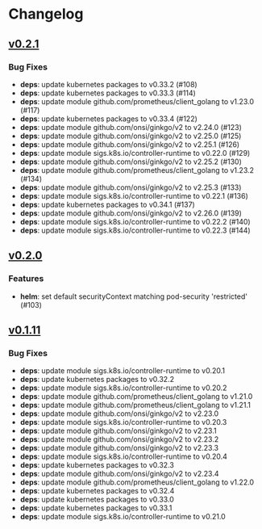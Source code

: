 # Changelog

## [v0.2.1](https://github.com/sebastiangaiser/ca-controller-for-strimzi/releases/tag/v0.2.1)

### Bug Fixes

- **deps**: update kubernetes packages to v0.33.2 (#108)
- **deps**: update kubernetes packages to v0.33.3 (#114)
- **deps**: update module github.com/prometheus/client_golang to v1.23.0 (#117)
- **deps**: update kubernetes packages to v0.33.4 (#122)
- **deps**: update module github.com/onsi/ginkgo/v2 to v2.24.0 (#123)
- **deps**: update module github.com/onsi/ginkgo/v2 to v2.25.0 (#125)
- **deps**: update module github.com/onsi/ginkgo/v2 to v2.25.1 (#126)
- **deps**: update module sigs.k8s.io/controller-runtime to v0.22.0 (#129)
- **deps**: update module github.com/onsi/ginkgo/v2 to v2.25.2 (#130)
- **deps**: update module github.com/prometheus/client_golang to v1.23.2 (#134)
- **deps**: update module github.com/onsi/ginkgo/v2 to v2.25.3 (#133)
- **deps**: update module sigs.k8s.io/controller-runtime to v0.22.1 (#136)
- **deps**: update kubernetes packages to v0.34.1 (#137)
- **deps**: update module github.com/onsi/ginkgo/v2 to v2.26.0 (#139)
- **deps**: update module sigs.k8s.io/controller-runtime to v0.22.2 (#140)
- **deps**: update module sigs.k8s.io/controller-runtime to v0.22.3 (#144)

## [v0.2.0](https://github.com/sebastiangaiser/ca-controller-for-strimzi/releases/tag/v0.2.0)

### Features

- **helm**: set default securityContext matching pod-security &#39;restricted&#39; (#103)

## [v0.1.11](https://github.com/sebastiangaiser/ca-controller-for-strimzi/releases/tag/v0.1.11)

### Bug Fixes

- **deps**: update module sigs.k8s.io/controller-runtime to v0.20.1
- **deps**: update kubernetes packages to v0.32.2
- **deps**: update module sigs.k8s.io/controller-runtime to v0.20.2
- **deps**: update module github.com/prometheus/client_golang to v1.21.0
- **deps**: update module github.com/prometheus/client_golang to v1.21.1
- **deps**: update module github.com/onsi/ginkgo/v2 to v2.23.0
- **deps**: update module sigs.k8s.io/controller-runtime to v0.20.3
- **deps**: update module github.com/onsi/ginkgo/v2 to v2.23.1
- **deps**: update module github.com/onsi/ginkgo/v2 to v2.23.2
- **deps**: update module github.com/onsi/ginkgo/v2 to v2.23.3
- **deps**: update module sigs.k8s.io/controller-runtime to v0.20.4
- **deps**: update kubernetes packages to v0.32.3
- **deps**: update module github.com/onsi/ginkgo/v2 to v2.23.4
- **deps**: update module github.com/prometheus/client_golang to v1.22.0
- **deps**: update kubernetes packages to v0.32.4
- **deps**: update kubernetes packages to v0.33.0
- **deps**: update kubernetes packages to v0.33.1
- **deps**: update module sigs.k8s.io/controller-runtime to v0.21.0
